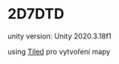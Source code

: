 # 2D7DTD

unity version: Unity 2020.3.18f1

using [Tiled](https://www.mapeditor.org/) pro vytvoření mapy 

